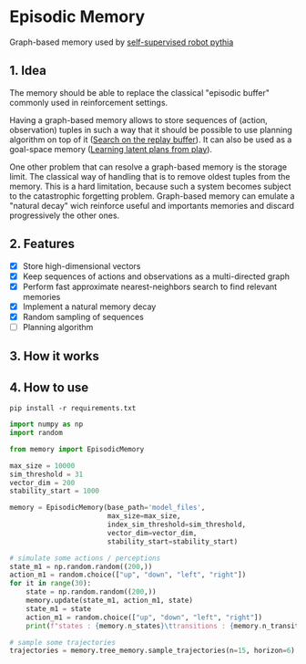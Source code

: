 # Episodic Memory

Graph-based memory used by [self-supervised robot pythia](https://github.com/lmanhes/pythia)

## 1. Idea

The memory should be able to replace the classical "episodic buffer" commonly used in reinforcement settings.

Having a graph-based memory allows to store sequences of (action, observation) tuples in such a way that 
it should be possible to use planning algorithm on top of it ([Search on the replay buffer](https://arxiv.org/abs/1906.05253)). It can also be used as a goal-space memory ([Learning latent plans from play](https://learning-from-play.github.io/)). 

One other problem that can resolve a graph-based memory is the storage limit. The classical way of handling that is to remove oldest tuples from the memory. This is a hard limitation, because such a system becomes subject to the catastrophic forgetting problem. Graph-based memory can emulate a "natural decay" wich reinforce useful and importants memories and discard progressively the other ones.

## 2. Features

- [X] Store high-dimensional vectors
- [X] Keep sequences of actions and observations as a multi-directed graph
- [X] Perform fast approximate nearest-neighbors search to find relevant memories
- [X] Implement a natural memory decay
- [X] Random sampling of sequences
- [ ] Planning algorithm

## 3. How it works

## 4. How to use

```shell script
pip install -r requirements.txt
```

```python
import numpy as np
import random

from memory import EpisodicMemory

max_size = 10000
sim_threshold = 31
vector_dim = 200
stability_start = 1000

memory = EpisodicMemory(base_path='model_files',
                        max_size=max_size,
                        index_sim_threshold=sim_threshold,
                        vector_dim=vector_dim,
                        stability_start=stability_start)

# simulate some actions / perceptions
state_m1 = np.random.random((200,))
action_m1 = random.choice(["up", "down", "left", "right"])
for it in range(30):
    state = np.random.random((200,))
    memory.update(state_m1, action_m1, state)
    state_m1 = state
    action_m1 = random.choice(["up", "down", "left", "right"])
    print(f"states : {memory.n_states}\ttransitions : {memory.n_transitions}\tforgeted states : {memory.forgeted}")

# sample some trajectories
trajectories = memory.tree_memory.sample_trajectories(n=15, horizon=6)
```
